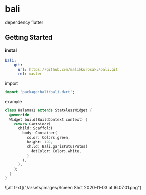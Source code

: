 # bali

dependency flutter

## Getting Started

#### install

```yaml
bali:
    git:
      url: https://github.com/malikkurosaki/bali.git
      ref: master
```


import

```dart
import 'package:bali/bali.dart';
```

example

```dart
class Halaman1 extends StatelessWidget {
  @override
  Widget build(BuildContext context) {
    return Container(
      child: Scaffold(
        body: Container(
          color: Colors.green,
          height: 100,
          child: Bali.garisPutusPutus(
            dotColor: Colors.white,
          )
        ),
      ),
    );
  }
}
```


![alt text]("/assets/images/Screen Shot 2020-11-03 at 16.07.01.png")


